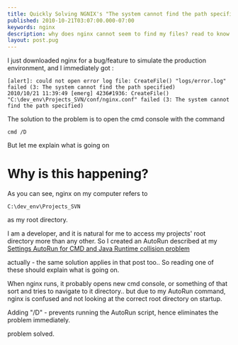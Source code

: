 ```yaml
---
title: Quickly Solving NGNIX's "The system cannot find the path specified" in Windows
published: 2010-10-21T03:07:00.000-07:00
keywords: nginx
description: why does nginx cannot seem to find my files? read to know the answer.
layout: post.pug
---
```


I just downloaded nginx for a bug/feature to simulate the production environment, and I immediately got :  

```
[alert]: could not open error log file: CreateFile() "logs/error.log" failed (3: The system cannot find the path specified)
2010/10/21 11:39:49 [emerg] 4236#1936: CreateFile() "C:\dev_env\Projects_SVN/conf/nginx.conf" failed (3: The system cannot find the path specified)  
```

The solution to the problem is to open the cmd console with the command  

```
cmd /D
```

But let me explain what is going on  

# Why is this happening?

As you can see, nginx on my computer refers to  

```
C:\dev_env\Projects_SVN
```

as my root directory.  

I am a developer, and it is natural for me to access my projects' root directory more than any other. So I created an AutoRun described at my [Settings AutoRun for CMD and Java Runtime collision problem](http://mograblog.blogspot.com/2010/07/few-days-ago-i-wanted-to-change-folder.html)  

actually - the same solution applies in that post too.. So reading one of these should explain what is going on.  

When nginx runs, it probably opens new cmd console, or something of that sort and tries to navigate to it directory.. but due to my AutoRun command, nginx is confused and not looking at the correct root directory on startup.  

Adding "/D" - prevents running the AutoRun script, hence eliminates the problem immediately.  

problem solved.